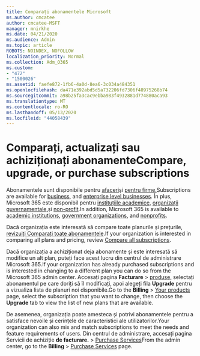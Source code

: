 ```yaml
---
title: Comparați abonamentele Microsoft
ms.author: cmcatee
author: cmcatee-MSFT
manager: mnirkhe
ms.date: 04/21/2020
ms.audience: Admin
ms.topic: article
ROBOTS: NOINDEX, NOFOLLOW
localization_priority: Normal
ms.collection: Adm_O365
ms.custom:
- "472"
- "1500026"
ms.assetid: faefe872-1fb6-4a0d-8ea6-3c034a484351
ms.openlocfilehash: da471e392abd5d5a732206fd7306f48975268b74
ms.sourcegitcommit: a98b25fa3cac9ebba983f4932881d774880aca93
ms.translationtype: MT
ms.contentlocale: ro-RO
ms.lasthandoff: 05/13/2020
ms.locfileid: "44058439"
---
```

# <a name="compare-upgrade-or-purchase-subscriptions"></a><span data-ttu-id="2ecf6-102">Comparați, actualizați sau achiziționați abonamente</span><span class="sxs-lookup"><span data-stu-id="2ecf6-102">Compare, upgrade, or purchase subscriptions</span></span>
  
<span data-ttu-id="2ecf6-103">Abonamentele sunt disponibile pentru [afaceri](https://products.office.com/compare-all-microsoft-office-products?tab=2)și [pentru firme.](https://products.office.com/business/compare-more-office-365-for-business-plans)</span><span class="sxs-lookup"><span data-stu-id="2ecf6-103">Subscriptions are available for [business](https://products.office.com/compare-all-microsoft-office-products?tab=2), and [enterprise level businesses](https://products.office.com/business/compare-more-office-365-for-business-plans).</span></span> <span data-ttu-id="2ecf6-104">În plus, Microsoft 365 este disponibil pentru [instituțiile academice,](https://products.office.com/academic/compare-office-365-education-plans) [organizații guvernamentale,](https://products.office.com/government/compare-office-365-government-plans)și [non-profit](https://products.office.com/nonprofit/office-365-nonprofit-plans-and-pricing?tab=1).</span><span class="sxs-lookup"><span data-stu-id="2ecf6-104">In addition, Microsoft 365 is available to [academic institutions](https://products.office.com/academic/compare-office-365-education-plans), [government organizations](https://products.office.com/government/compare-office-365-government-plans), and [nonprofits](https://products.office.com/nonprofit/office-365-nonprofit-plans-and-pricing?tab=1).</span></span>
  
<span data-ttu-id="2ecf6-105">Dacă organizația este interesată să compare toate planurile și prețurile, [revizuiți Comparați toate abonamentele](https://products.office.com/business/compare-more-office-365-for-business-plans).</span><span class="sxs-lookup"><span data-stu-id="2ecf6-105">If your organization is interested in comparing all plans and pricing, review [Compare all subscriptions](https://products.office.com/business/compare-more-office-365-for-business-plans).</span></span>
  
<span data-ttu-id="2ecf6-106">Dacă organizația a achiziționat deja abonamente și este interesată să modifice un alt plan, puteți face acest lucru din centrul de administrare Microsoft 365.</span><span class="sxs-lookup"><span data-stu-id="2ecf6-106">If your organization has already purchased subscriptions and is interested in changing to a different plan you can do so from the Microsoft 365 admin center.</span></span> <span data-ttu-id="2ecf6-107">Accesați pagina **Facturare** \> [produse,](https://go.microsoft.com/fwlink/p/?linkid=842054) selectați abonamentul pe care doriți să îl modificați, apoi alegeți fila **Upgrade** pentru a vizualiza lista de planuri noi disponibile.</span><span class="sxs-lookup"><span data-stu-id="2ecf6-107">Go to the **Billing** \> [Your products](https://go.microsoft.com/fwlink/p/?linkid=842054) page, select the subscription that you want to change, then choose the **Upgrade** tab to view the list of new plans that are available.</span></span>
  
<span data-ttu-id="2ecf6-108">De asemenea, organizația poate amesteca și potrivi abonamentele pentru a satisface nevoile și cerințele de caracteristici ale utilizatorilor.</span><span class="sxs-lookup"><span data-stu-id="2ecf6-108">Your organization can also mix and match subscriptions to meet the needs and feature requirements of users.</span></span> <span data-ttu-id="2ecf6-109">Din centrul de administrare, accesați pagina Servicii de achiziție **de facturare.** \> [Purchase Services](https://go.microsoft.com/fwlink/p/?linkid=868433)</span><span class="sxs-lookup"><span data-stu-id="2ecf6-109">From the admin center, go to the **Billing** \> [Purchase Services](https://go.microsoft.com/fwlink/p/?linkid=868433) page.</span></span>
